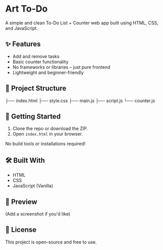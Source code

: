 # Art To-Do

A simple and clean To-Do List + Counter web app built using HTML, CSS, and JavaScript.

## ✨ Features

- Add and remove tasks
- Basic counter functionality
- No frameworks or libraries – just pure frontend
- Lightweight and beginner-friendly

## 📁 Project Structure

├── index.html
├── style.css
├── main.js
├── script.js
└── counter.js


## 🚀 Getting Started

1. Clone the repo or download the ZIP.
2. Open `index.html` in your browser.

No build tools or installations required!

## 🛠️ Built With

- HTML
- CSS
- JavaScript (Vanilla)

## 📸 Preview

(Add a screenshot if you'd like)

## 📝 License

This project is open-source and free to use.

